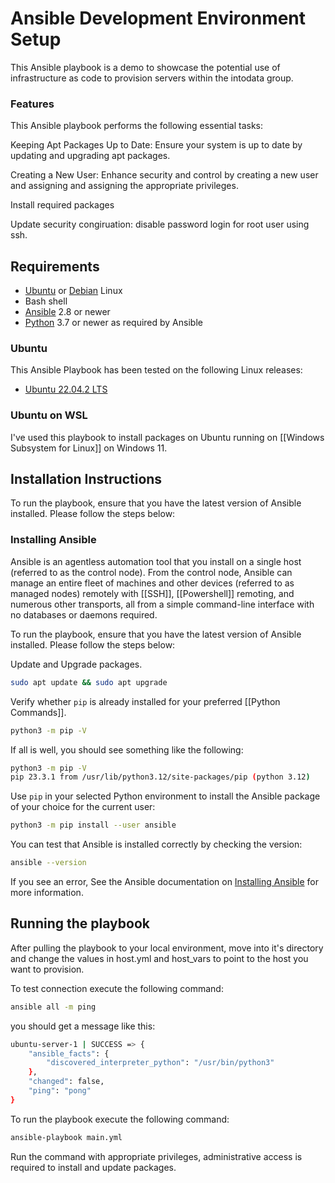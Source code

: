 # **Ansible Development Environment Setup**

This Ansible playbook is a demo to showcase the potential use of infrastructure as code to provision servers within the intodata group. 

### **Features**

This Ansible playbook performs the following essential tasks:

Keeping Apt Packages Up to Date: Ensure your system is up to date by updating and upgrading apt packages.

Creating a New User: Enhance security and control by creating a new user and assigning and assigning the appropriate privileges.

Install required packages

Update security congiruation: disable password login for root user using ssh. 


## **Requirements**

- [Ubuntu](https://www.ubuntu.com) or [Debian](https://www.debian.org) Linux
- Bash shell
- [Ansible](https://www.ansible.com) 2.8 or newer
- [Python](https://www.python.org/) 3.7 or newer as required by Ansible

### Ubuntu

This Ansible Playbook has been tested on the following Linux releases:

-  [Ubuntu 22.04.2 LTS](https://ubuntu.com/blog/ubuntu-22-04-lts-whats-new-linux-desktop)

### Ubuntu on WSL

I've used this playbook to install packages on Ubuntu running on [[Windows Subsystem for Linux]] on Windows 11.

## **Installation Instructions**

To run the playbook, ensure that you have the latest version of Ansible installed. Please follow the steps below:

###  Installing Ansible

Ansible is an agentless automation tool that you install on a single host (referred to as the control node). From the control node, Ansible can manage an entire fleet of machines and other devices (referred to as managed nodes) remotely with [[SSH]], [[Powershell]] remoting, and numerous other transports, all from a simple command-line interface with no databases or daemons required.

To run the playbook, ensure that you have the latest version of Ansible installed. Please follow the steps below:

Update and Upgrade packages.

```bash
sudo apt update && sudo apt upgrade
```

Verify whether `pip` is already installed for your preferred [[Python Commands]].

```bash
python3 -m pip -V
```

If all is well, you should see something like the following:

```bash
python3 -m pip -V
pip 23.3.1 from /usr/lib/python3.12/site-packages/pip (python 3.12)
```

Use `pip` in your selected Python environment to install the Ansible package of your choice for the current user:

```bash
python3 -m pip install --user ansible
```

You can test that Ansible is installed correctly by checking the version:

```bash
ansible --version
```

If you see an error, See the Ansible documentation on [Installing Ansible](https://docs.ansible.com/ansible/latest/installation_guide/intro_installation.html) for more information.


##  Running the playbook

After pulling the playbook to your local environment, move into it's directory and change the values in host.yml and host_vars to point to the host you want to provision. 

To test connection execute the following command:


```bash
ansible all -m ping
```

you should get a message like this:


```bash
ubuntu-server-1 | SUCCESS => {
    "ansible_facts": {
        "discovered_interpreter_python": "/usr/bin/python3"
    },
    "changed": false,
    "ping": "pong"
}
```

To run the playbook execute the following command:

```bash
ansible-playbook main.yml
```

Run the command with appropriate privileges,  administrative access is required to install and update packages.